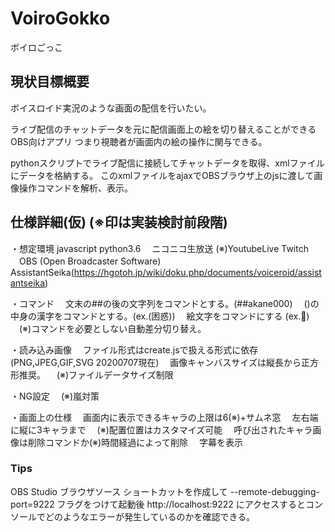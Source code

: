 # VoiroGokko
ボイロごっこ


## 現状目標概要
ボイスロイド実況のような画面の配信を行いたい。

ライブ配信のチャットデータを元に配信画面上の絵を切り替えることができるOBS向けアプリ
つまり視聴者が画面内の絵の操作に関与できる。

pythonスクリプトでライブ配信に接続してチャットデータを取得、xmlファイルにデータを格納する。
このxmlファイルをajaxでOBSブラウザ上のjsに渡して画像操作コマンドを解析、表示。


## 仕様詳細(仮) (※印は実装検討前段階)
・想定環境
  javascript
  python3.6
　ニコニコ生放送 (※)YoutubeLive Twitch
　OBS (Open Broadcaster Software)
  AssistantSeika(https://hgotoh.jp/wiki/doku.php/documents/voiceroid/assistantseika)

・コマンド
　文末の##の後の文字列をコマンドとする。(##akane000)
　()の中身の漢字をコマンドとする。(ex.(困惑))
　絵文字をコマンドにする (ex.💃)
　(※)コマンドを必要としない自動差分切り替え。

・読み込み画像
　ファイル形式はcreate.jsで扱える形式に依存(PNG,JPEG,GIF,SVG 20200707現在)
　画像キャンバスサイズは縦長から正方形推奨。
　(※)ファイルデータサイズ制限

・NG設定
　(※)嵐対策

・画面上の仕様
　画面内に表示できるキャラの上限は6(※)+サムネ窓
　左右端に縦に3キャラまで
　(※)配置位置はカスタマイズ可能
　呼び出されたキャラ画像は削除コマンドか(※)時間経過によって削除
　字幕を表示



### Tips
OBS Studio ブラウザソース ショートカットを作成して --remote-debugging-port=9222 フラグをつけて起動後 http://localhost:9222 にアクセスするとコンソールでどのようなエラーが発生しているのかを確認できる。